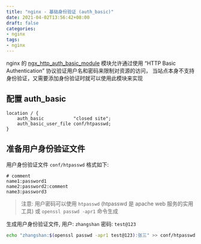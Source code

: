 ```yaml
---
title: "nginx - 基础身份验证 (auth_basic)"
date: 2021-04-02T13:56:42+08:00
draft: false
categories:
- nginx
tags:
- nginx
---
```


nginx 的 [ngx_http_auth_basic_module](https://nginx.org/en/docs/http/ngx_http_auth_basic_module.html) 模块允许通过使用 “HTTP Basic Authentication” 协议验证用户名和密码来限制对资源的访问，
当站点本身不支持身份验证，又需要添加身份验证时就可以使用此模块来实现

## 配置 auth_basic

```
location / {
    auth_basic           "closed site";
    auth_basic_user_file conf/htpasswd;
}
```

## 准备用户身份验证文件

用户身份验证文件 `conf/htpasswd` 格式如下:

```
# comment
name1:password1
name2:password2:comment
name3:password3
```

> 注意: 用户密码可以使用 `htpasswd` (htpasswd 是 apache web 服务的实用工具) 或 `openssl passwd -apr1` 命令生成

生成用户身份验证文件, 用户: `zhangshan` 密码: `test@123`

```bash
echo "zhangshan:$(openssl passwd -apr1 test@123):张三" >> conf/htpasswd
```
